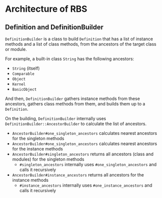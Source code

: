# Architecture of RBS

## Definition and DefinitionBuilder

`DefinitionBuilder` is a class to build `Definition` that has a list of instance methods and a list of class methods, from the ancestors of the target class or module.

For example, a built-in class `String` has the following ancestors:

* `String` (itself)
* `Comparable`
* `Object`
* `Kernel`
* `BasicObject`

And then, `DefinitionBuilder` gathers instance methods from these ancestors, gathers class methods from them, and builds them up to a `Definition`.

On the building, `DefinitionBuilder` internally uses `DefinitionBuilder::AncestorBuilder` to calculate the list of ancestors.

* `AncestorBuilder#one_singleton_ancestors` calculates nearest ancestors for the singleton methods
* `AncestorBuilder#one_singleton_ancestors` calculates nearest ancestors for the instance methods
* `AncestorBuilder#singleton_ancestors` returns all ancestors (class and modules) for the singleton methods
    * `#singleton_ancestors` internally uses `#one_singleton_ancestors` and calls it recursively
* `AncestorBuilder#instance_ancestors` returns all ancestors for the instance methods
    * `#instance_ancestors` internally uses `#one_instance_ancestors` and calls it recursively
